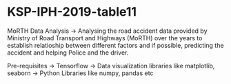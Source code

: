 # KSP-IPH-2019-table11

MoRTH Data Analysis
-> Analysing the road accident data provided by Ministry of Road Transport and Highways (MoRTH) over the years to establish relatioship between different factors and if possible, predicting the accident and helping Police and the driver.

Pre-requisites
-> Tensorflow
-> Data visualization libraries like matplotlib, seaborn
-> Python Libraries like numpy, pandas etc 
